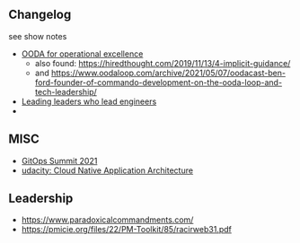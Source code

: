 
## Changelog
see show notes

- [OODA for operational excellence](https://changelog.com/shipit/4)
  - also found: https://hiredthought.com/2019/11/13/4-implicit-guidance/
  - and https://www.oodaloop.com/archive/2021/05/07/oodacast-ben-ford-founder-of-commando-development-on-the-ooda-loop-and-tech-leadership/
- [Leading leaders who lead engineers](https://changelog.com/podcast/453)
- 

## MISC

- [GitOps Summit 2021](https://www.youtube.com/watch?v=alqdkYRVRv8&list=PL2KXbZ9-EY9TRND2YHxordGt8pOw5r45R)
- [udacity: Cloud Native Application Architecture](https://www.udacity.com/course/cloud-native-application-architecture-nanodegree--nd064)

## Leadership

 - https://www.paradoxicalcommandments.com/
 - https://pmicie.org/files/22/PM-Toolkit/85/racirweb31.pdf

<!--stackedit_data:
eyJoaXN0b3J5IjpbLTc1NTgwOTQ5LDQ3NTM1NjI2MCwtMTY2MD
czNTI1MCwtMTIwNzk5MDk4Myw1NDgyMjE2MjgsNzMwOTk4MTE2
XX0=
-->